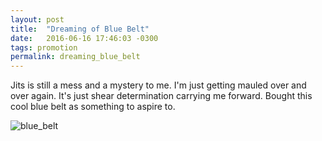 ```yaml
---
layout: post
title:  "Dreaming of Blue Belt"
date:   2016-06-16 17:46:03 -0300
tags: promotion
permalink: dreaming_blue_belt
---
```


Jits is still a mess and a mystery to me.
I'm just getting mauled over and over again.
It's just shear determination carrying me forward.
Bought this cool blue belt as something to aspire to.

<div class="col my-auto">
   <img class="img-fluid" src="https://live.staticflickr.com/65535/50874970133_50257c6f0e_h.jpg" alt='blue_belt'>
</div>
